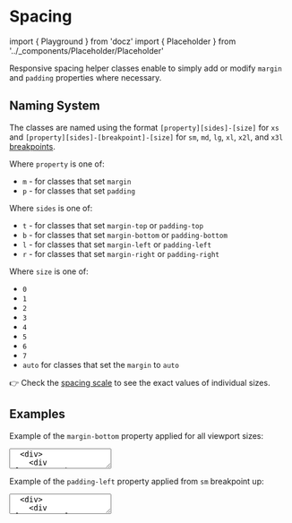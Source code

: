 # Spacing

import { Playground } from 'docz'
import { Placeholder } from '../_components/Placeholder/Placeholder'

Responsive spacing helper classes enable to simply add or modify `margin` and
`padding` properties where necessary.

## Naming System

The classes are named using the format `[property][sides]-[size]` for `xs` and
`[property][sides]-[breakpoint]-[size]` for `sm`, `md`, `lg`, `xl`, `x2l`, and
 `x3l` [breakpoints](/docs/foundation/breakpoints).

Where `property` is one of:

- `m` - for classes that set `margin`
- `p` - for classes that set `padding`

Where `sides` is one of:

- `t` - for classes that set `margin-top` or `padding-top`
- `b` - for classes that set `margin-bottom` or `padding-bottom`
- `l` - for classes that set `margin-left` or `padding-left`
- `r` - for classes that set `margin-right` or `padding-right`

Where `size` is one of:

- `0`
- `1`
- `2`
- `3`
- `4`
- `5`
- `6`
- `7`
- `auto` for classes that set the `margin` to `auto`

👉 Check the [spacing scale](/docs/foundation/spacing) to see the exact values of
individual sizes.

## Examples

Example of the `margin-bottom` property applied for all viewport sizes:

<textarea is="docoff-react-preview">
  <div>
    <div className="mb-0">
      <Placeholder bordered>
        <code>.mb-0</code>
      </Placeholder>
    </div>
    <div className="mb-1">
      <Placeholder bordered>
        <code>.mb-1</code>
      </Placeholder>
    </div>
    <div className="mb-2">
      <Placeholder bordered>
        <code>.mb-2</code>
      </Placeholder>
    </div>
    <div className="mb-3">
      <Placeholder bordered>
        <code>.mb-3</code>
      </Placeholder>
    </div>
    <div className="mb-4">
      <Placeholder bordered>
        <code>.mb-4</code>
      </Placeholder>
    </div>
    <div className="mb-5">
      <Placeholder bordered>
        <code>.mb-5</code>
      </Placeholder>
    </div>
    <div className="mb-6">
      <Placeholder bordered>
        <code>.mb-6</code>
      </Placeholder>
    </div>
    <div className="mb-7">
      <Placeholder bordered>
        <code>.mb-7</code>
      </Placeholder>
    </div>
  </div>
</textarea>

Example of the `padding-left` property applied from `sm` breakpoint up:

<textarea is="docoff-react-preview">
  <div>
    <div className="pl-sm-0">
      <Placeholder bordered>
        <code>.pl-sm-0</code>
      </Placeholder>
    </div>
    <div className="pl-sm-1">
      <Placeholder bordered>
        <code>.pl-sm-1</code>
      </Placeholder>
    </div>
    <div className="pl-sm-2">
      <Placeholder bordered>
        <code>.pl-sm-2</code>
      </Placeholder>
    </div>
    <div className="pl-sm-3">
      <Placeholder bordered>
        <code>.pl-sm-3</code>
      </Placeholder>
    </div>
    <div className="pl-sm-4">
      <Placeholder bordered>
        <code>.pl-sm-4</code>
      </Placeholder>
    </div>
    <div className="pl-sm-5">
      <Placeholder bordered>
        <code>.pl-sm-5</code>
      </Placeholder>
    </div>
    <div className="pl-sm-6">
      <Placeholder bordered>
        <code>.pl-sm-6</code>
      </Placeholder>
    </div>
    <div className="pl-sm-7">
      <Placeholder bordered>
        <code>.pl-sm-7</code>
      </Placeholder>
    </div>
  </div>
</textarea>
